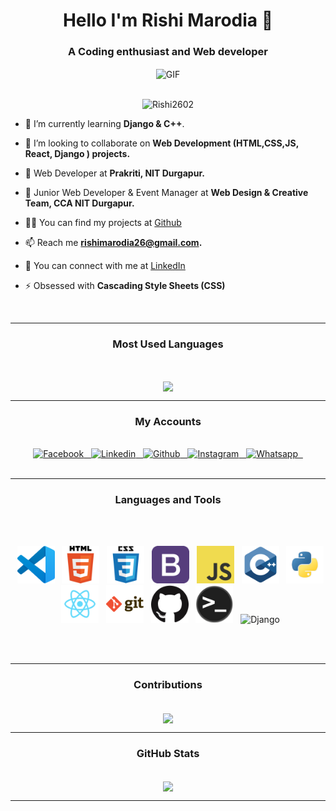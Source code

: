 
<h1 align="center">Hello I'm Rishi Marodia 👋</h1>
<h3 align="center">A Coding enthusiast and Web developer</h3>
<div align="center">
    <img align="center" alt="GIF" width=50% max-width="380px" height="300px" src="https://i.pinimg.com/originals/77/ca/a3/77caa32884d735d439ade45ba37feaf2.gif"/>
</div>

<br />

<div align ="center">
<p align="center"> <img src="https://komarev.com/ghpvc/?username=Rishi2602&label=Profile%20views&color=0e75b6&style=flat" alt="Rishi2602" /> </p>
</div>


- 🌱 I’m currently learning **Django & C++**.

- 👯 I’m looking to collaborate on **Web Development (HTML,CSS,JS, React, Django ) projects.**

- 🚀 Web Developer at **Prakriti, NIT Durgapur.**

- 🐧 Junior Web Developer & Event Manager at **Web Design & Creative Team, CCA NIT Durgapur.**

- 👨‍💻 You can find my projects at [Github](https://github.com/Rishi2602)

- 📫 Reach me **rishimarodia26@gmail.com.**

- 📄 You can connect with me at [LinkedIn](https://www.linkedin.com/in/rishi-marodia-ab8188228/)

- ⚡ Obsessed with **Cascading Style Sheets (CSS)**

<br />

 <hr/>

<div align="center">
 
### Most Used Languages

<br/>


<p>
    <img align="center" src="https://github-readme-stats.vercel.app/api/top-langs/?username=Rishi2602&layout=compact&theme=radical" />
</p>

</div>

<hr/>


<div align="center">

### My Accounts

<br />

<a href="https://www.facebook.com/mohit.marodia">
    <img alt="Facebook"       width="80px"       src="https://upload.wikimedia.org/wikipedia/commons/thumb/5/51/Facebook_f_logo_%282019%29.svg/2048px-Facebook_f_logo_%282019%29.svg.png" />&nbsp;&nbsp;
</a>
<a href="https://www.linkedin.com/in/rishi-marodia-ab8188228/">
    <img alt="Linkedin"       width="80px"       src="https://cdn-icons-png.flaticon.com/512/174/174857.png" />&nbsp;&nbsp;
</a>
<a href="https://github.com/Rishi2602">
    <img alt="Github"         width="80px"         src="https://upload.wikimedia.org/wikipedia/commons/9/91/Octicons-mark-github.svg" />&nbsp;&nbsp;
</a>
<a href="https://www.instagram.com/rishi_marodia_026/">
    <img alt="Instagram"      width="80px"      src="https://upload.wikimedia.org/wikipedia/commons/thumb/e/e7/Instagram_logo_2016.svg/768px-Instagram_logo_2016.svg.png" />&nbsp;&nbsp;
</a>
<a href="https://api.WhatsApp.com/send?text=Hello%20Rishi%20👋&phone=+919334011914">
    <img alt="Whatsapp"       width="80px"       src="https://upload.wikimedia.org/wikipedia/commons/thumb/1/19/WhatsApp_logo-color-vertical.svg/2048px-WhatsApp_logo-color-vertical.svg.png" />&nbsp;&nbsp;
</a>



</div>

<br/>


<hr/>





<div align="center">

### Languages and Tools


<br/>
<br/>

&nbsp;&nbsp;<img alt="Visual Studio Code" width="60px" src="https://raw.githubusercontent.com/github/explore/80688e429a7d4ef2fca1e82350fe8e3517d3494d/topics/visual-studio-code/visual-studio-code.png" />
&nbsp;&nbsp;<img alt="HTML5" width="60px" src="https://raw.githubusercontent.com/github/explore/80688e429a7d4ef2fca1e82350fe8e3517d3494d/topics/html/html.png" />
&nbsp;&nbsp;<img alt="CSS3" width="60px" src="https://raw.githubusercontent.com/github/explore/80688e429a7d4ef2fca1e82350fe8e3517d3494d/topics/css/css.png" />
&nbsp;&nbsp;<img alt="bootstrap" width="60px" src="https://raw.githubusercontent.com/github/explore/80688e429a7d4ef2fca1e82350fe8e3517d3494d/topics/bootstrap/bootstrap.png" />
&nbsp;&nbsp;<img alt="JavaScript" width="60px" src="https://raw.githubusercontent.com/github/explore/80688e429a7d4ef2fca1e82350fe8e3517d3494d/topics/javascript/javascript.png" />
&nbsp;&nbsp;<img alt="C++" width="60px" src="https://raw.githubusercontent.com/github/explore/80688e429a7d4ef2fca1e82350fe8e3517d3494d/topics/cpp/cpp.png" />
&nbsp;&nbsp;<img alt="Python" width="60px" src="https://raw.githubusercontent.com/github/explore/80688e429a7d4ef2fca1e82350fe8e3517d3494d/topics/python/python.png" />
&nbsp;&nbsp;<img alt="React" width="60px" src="https://raw.githubusercontent.com/github/explore/80688e429a7d4ef2fca1e82350fe8e3517d3494d/topics/react/react.png" />
&nbsp;&nbsp;<img alt="Git" width="60px" src="https://raw.githubusercontent.com/github/explore/80688e429a7d4ef2fca1e82350fe8e3517d3494d/topics/git/git.png" />
&nbsp;&nbsp;<img alt="GitHub" width="60px" src="https://raw.githubusercontent.com/github/explore/78df643247d429f6cc873026c0622819ad797942/topics/github/github.png" />
&nbsp;&nbsp;<img alt="Terminal" width="60px" src="https://raw.githubusercontent.com/github/explore/80688e429a7d4ef2fca1e82350fe8e3517d3494d/topics/terminal/terminal.png" />
&nbsp;&nbsp;<img alt="Django"  width="100px" src="https://upload.wikimedia.org/wikipedia/commons/thumb/7/75/Django_logo.svg/1280px-Django_logo.svg.png" />



 
</div>


<br />
<br />
<hr/>

<div align="center">

### Contributions

<br/>



<img align="center" src="https://github-readme-streak-stats.herokuapp.com/?user=Rishi2602&theme=dark&hide_border:true" />
</div>
<hr/>
<div align="center">
 
### GitHub Stats

<br/>


 <img align="center" src="https://github-readme-stats.vercel.app/api?username=Rishi2602&show_icons=true&theme=radical" />

</div>
 <hr/>
<br/>
 <br/>
